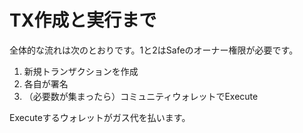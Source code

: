 # TX作成と実行まで

全体的な流れは次のとおりです。1と2はSafeのオーナー権限が必要です。

1. 新規トランザクションを作成
2. 各自が署名
3. （必要数が集まったら）コミュニティウォレットでExecute

Executeするウォレットがガス代を払います。
